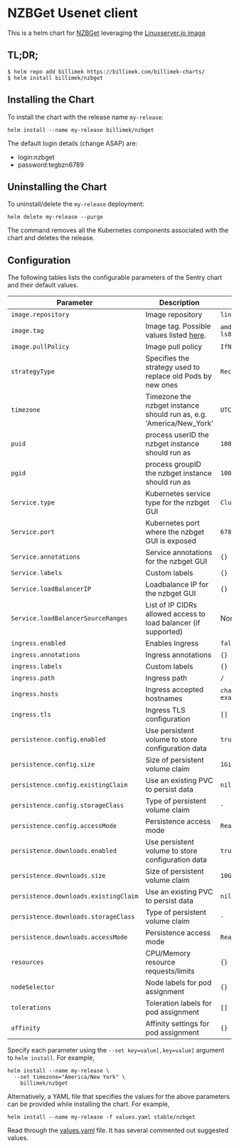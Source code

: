 # NZBGet Usenet client

This is a helm chart for [NZBGet](https://nzbget.net/) leveraging the [Linuxserver.io image](https://hub.docker.com/r/linuxserver/nzbget/)

## TL;DR;

```shell
$ helm repo add billimek https://billimek.com/billimek-charts/
$ helm install billimek/nzbget
```

## Installing the Chart

To install the chart with the release name `my-release`:

```console
helm install --name my-release billimek/nzbget
```

The default login details (change ASAP) are:

* login:nzbget
* password:tegbzn6789

## Uninstalling the Chart

To uninstall/delete the `my-release` deployment:

```console
helm delete my-release --purge
```

The command removes all the Kubernetes components associated with the chart and deletes the release.

## Configuration

The following tables lists the configurable parameters of the Sentry chart and their default values.

| Parameter                  | Description                         | Default                                                 |
|----------------------------|-------------------------------------|---------------------------------------------------------|
| `image.repository`         | Image repository | `linuxserver/nzbget` |
| `image.tag`                | Image tag. Possible values listed [here](https://hub.docker.com/r/linuxserver/nzbget/tags/).| `amd64-v21.0-r2302-ls8 `|
| `image.pullPolicy`         | Image pull policy | `IfNotPresent` |
| `strategyType`             | Specifies the strategy used to replace old Pods by new ones | `Recreate` |
| `timezone`                 | Timezone the nzbget instance should run as, e.g. 'America/New_York' | `UTC` |
| `puid`                     | process userID the nzbget instance should run as | `1001` |
| `pgid`                     | process groupID the nzbget instance should run as | `1001` |
| `Service.type`          | Kubernetes service type for the nzbget GUI | `ClusterIP` |
| `Service.port`          | Kubernetes port where the nzbget GUI is exposed| `6789` |
| `Service.annotations`   | Service annotations for the nzbget GUI | `{}` |
| `Service.labels`        | Custom labels | `{}` |
| `Service.loadBalancerIP` | Loadbalance IP for the nzbget GUI | `{}` |
| `Service.loadBalancerSourceRanges` | List of IP CIDRs allowed access to load balancer (if supported)      | None
| `ingress.enabled`              | Enables Ingress | `false` |
| `ingress.annotations`          | Ingress annotations | `{}` |
| `ingress.labels`               | Custom labels                       | `{}`
| `ingress.path`                 | Ingress path | `/` |
| `ingress.hosts`                | Ingress accepted hostnames | `chart-example.local` |
| `ingress.tls`                  | Ingress TLS configuration | `[]` |
| `persistence.config.enabled`      | Use persistent volume to store configuration data | `true` |
| `persistence.config.size`         | Size of persistent volume claim | `1Gi` |
| `persistence.config.existingClaim`| Use an existing PVC to persist data | `nil` |
| `persistence.config.storageClass` | Type of persistent volume claim | `-` |
| `persistence.config.accessMode`  | Persistence access mode | `ReadWriteOnce` |
| `persistence.downloads.enabled`      | Use persistent volume to store configuration data | `true` |
| `persistence.downloads.size`         | Size of persistent volume claim | `10Gi` |
| `persistence.downloads.existingClaim`| Use an existing PVC to persist data | `nil` |
| `persistence.downloads.storageClass` | Type of persistent volume claim | `-` |
| `persistence.downloads.accessMode`  | Persistence access mode | `ReadWriteOnce` |
| `resources`                | CPU/Memory resource requests/limits | `{}` |
| `nodeSelector`             | Node labels for pod assignment | `{}` |
| `tolerations`              | Toleration labels for pod assignment | `[]` |
| `affinity`                 | Affinity settings for pod assignment | `{}` |

Specify each parameter using the `--set key=value[,key=value]` argument to `helm install`. For example,

```console
helm install --name my-release \
  --set timezone="America/New York" \
    billimek/nzbget
```

Alternatively, a YAML file that specifies the values for the above parameters can be provided while installing the chart. For example,

```console
helm install --name my-release -f values.yaml stable/nzbget
```

Read through the [values.yaml](https://github.com/billimek/billimek-charts/blob/master/nzbget/values.yaml) file. It has several commented out suggested values.